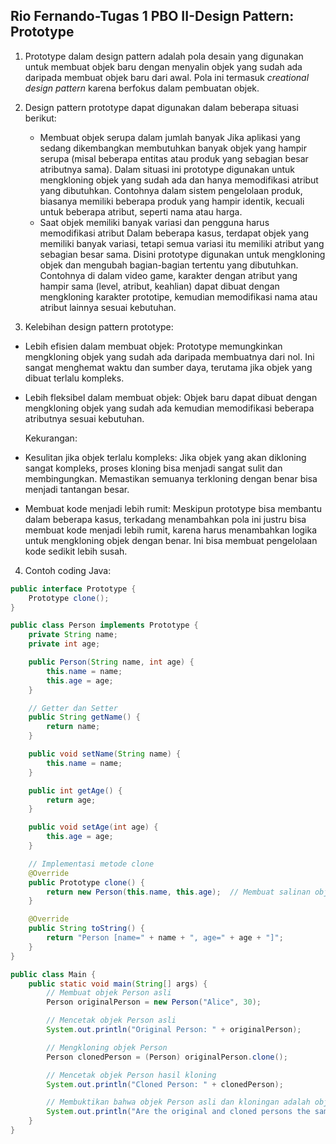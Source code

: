 ## Rio Fernando-Tugas 1 PBO II-Design Pattern: Prototype

1. Prototype dalam design pattern adalah pola desain yang digunakan untuk membuat objek baru dengan menyalin objek yang sudah ada daripada membuat objek baru dari awal. Pola ini termasuk _creational design pattern_ karena berfokus dalam pembuatan objek.
   
2. Design pattern prototype dapat digunakan dalam beberapa situasi berikut:
   - Membuat objek serupa dalam jumlah banyak
     Jika aplikasi yang sedang dikembangkan membutuhkan banyak objek yang hampir serupa (misal beberapa entitas atau produk yang sebagian besar atributnya sama). Dalam situasi ini prototype digunakan untuk mengkloning objek yang sudah ada dan hanya memodifikasi atribut yang dibutuhkan. Contohnya dalam sistem pengelolaan produk, biasanya memiliki beberapa produk yang hampir identik, kecuali untuk beberapa atribut, seperti nama atau harga.
     
   * Saat objek memiliki banyak variasi dan pengguna harus memodifikasi atribut
     Dalam beberapa kasus, terdapat objek yang memiliki banyak variasi, tetapi semua variasi itu memiliki atribut yang sebagian besar sama. Disini prototype digunakan untuk mengkloning objek dan mengubah bagian-bagian tertentu yang dibutuhkan. Contohnya di dalam video game, karakter dengan atribut yang hampir sama (level, atribut, keahlian) dapat dibuat dengan mengkloning karakter prototipe, kemudian memodifikasi nama atau atribut lainnya sesuai kebutuhan.
     
3.   Kelebihan design pattern prototype:
   - Lebih efisien dalam membuat objek: Prototype memungkinkan mengkloning objek yang sudah ada daripada membuatnya dari nol. Ini sangat menghemat waktu dan sumber daya, terutama jika objek yang dibuat terlalu kompleks.
   * Lebih fleksibel dalam membuat objek: Objek baru dapat dibuat dengan mengkloning objek yang sudah ada kemudian memodifikasi beberapa atributnya sesuai kebutuhan.
     
     Kekurangan:
   - Kesulitan jika objek terlalu kompleks: Jika objek yang akan dikloning sangat kompleks, proses kloning bisa menjadi sangat sulit dan membingungkan. Memastikan semuanya terkloning dengan benar bisa menjadi tantangan besar.
     
   * Membuat kode menjadi lebih rumit: Meskipun prototype bisa membantu dalam beberapa kasus, terkadang menambahkan pola ini justru bisa membuat kode menjadi lebih rumit, karena harus menambahkan logika untuk mengkloning objek dengan benar. Ini bisa membuat pengelolaan kode sedikit lebih susah.
  
4. Contoh coding Java:
```java
public interface Prototype {
    Prototype clone();
}

public class Person implements Prototype {
    private String name;
    private int age;

    public Person(String name, int age) {
        this.name = name;
        this.age = age;
    }

    // Getter dan Setter
    public String getName() {
        return name;
    }

    public void setName(String name) {
        this.name = name;
    }

    public int getAge() {
        return age;
    }

    public void setAge(int age) {
        this.age = age;
    }

    // Implementasi metode clone
    @Override
    public Prototype clone() {
        return new Person(this.name, this.age);  // Membuat salinan objek
    }

    @Override
    public String toString() {
        return "Person [name=" + name + ", age=" + age + "]";
    }
}

public class Main {
    public static void main(String[] args) {
        // Membuat objek Person asli
        Person originalPerson = new Person("Alice", 30);

        // Mencetak objek Person asli
        System.out.println("Original Person: " + originalPerson);

        // Mengkloning objek Person
        Person clonedPerson = (Person) originalPerson.clone();

        // Mencetak objek Person hasil kloning
        System.out.println("Cloned Person: " + clonedPerson);

        // Membuktikan bahwa objek Person asli dan kloningan adalah objek yang berbeda
        System.out.println("Are the original and cloned persons the same object? " + (originalPerson == clonedPerson));
    }
}
